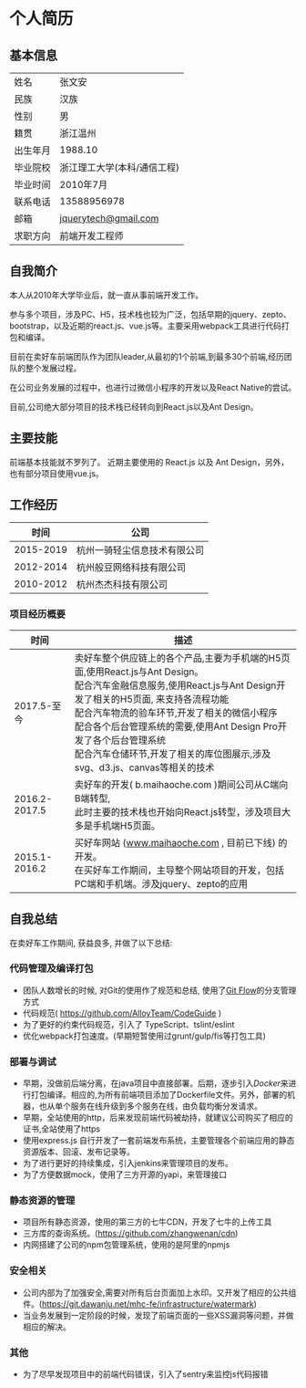 # 个人简历

##  基本信息
| | |
|-|-|
|姓名|张文安|
|民族|汉族|
|性别|男|
|籍贯|浙江温州|
|出生年月 | 1988.10|
|毕业院校 | 浙江理工大学(本科/通信工程)|
|毕业时间 | 2010年7月|
|联系电话 | 13588956978|
|邮箱 | jquerytech@gmail.com|
|求职方向 | 前端开发工程师|

## 自我简介
本人从2010年大学毕业后，就一直从事前端开发工作。

参与多个项目，涉及PC、H5，技术栈也较为广泛，包括早期的jquery、zepto、bootstrap，以及近期的react.js、vue.js等。主要采用webpack工具进行代码打包和编译。

目前在卖好车前端团队作为团队leader,从最初的1个前端,到最多30个前端,经历团队的整个发展过程。

在公司业务发展的过程中，也进行过微信小程序的开发以及React Native的尝试。

目前,公司绝大部分项目的技术栈已经转向到React.js以及Ant Design。

## 主要技能
前端基本技能就不罗列了。
近期主要使用的 React.js 以及 Ant Design，另外，也有部分项目使用vue.js。

## 工作经历
|时间|公司|
|-|-|
|2015-2019|杭州一骑轻尘信息技术有限公司|
|2012-2014|杭州般豆网络科技有限公司|
|2010-2012|杭州杰杰科技有限公司|

### 项目经历概要
|时间|描述|
|-|-|
|2017.5-至今|卖好车整个供应链上的各个产品,主要为手机端的H5页面,使用React.js与Ant Design。<br/>配合汽车金融信息服务,使用React.js与Ant Design开发了相关的H5页面, 来支持各流程功能<br/>配合汽车物流的验车环节,开发了相关的微信小程序<br/>配合各个后台管理系统的需要,使用Ant Design Pro开发了各个后台管理系统<br/>配合汽车仓储环节,开发了相关的库位图展示,涉及svg、d3.js、canvas等相关的技术|
|2016.2-2017.5 |卖好车的开发( b.maihaoche.com )期间公司从C端向B端转型,<br/>此时主要的技术栈也开始向React.js转型，涉及项目大多是手机端H5页面。|
|2015.1-2016.2 |买好车网站 (www.maihaoche.com , 目前已下线) 的开发。<br/>在买好车工作期间，主导整个网站项目的开发，包括PC端和手机端。涉及jquery、zepto的应用|

## 自我总结
在卖好车工作期间, 获益良多, 并做了以下总结:

### 代码管理及编译打包
*   团队人数增长的时候, 对Git的使用作了规范和总结, 使用了[Git Flow](https://github.com/zhangwenan/front-end-skills/blob/master/git/git-flow.md)的分支管理方式
*   代码规范( https://github.com/AlloyTeam/CodeGuide )
*   为了更好的约束代码规范，引入了 TypeScript、tslint/eslint
*   优化webpack打包速度。(早期短暂使用过grunt/gulp/fis等打包工具)

### 部署与调试
*   早期，没做前后端分离，在java项目中直接部署。后期，逐步引入*Docker*来进行打包编译。相应的,为所有前端项目添加了Dockerfile文件。另外，部署的机器，也从单个服务在线升级到多个服务在线，由负载均衡分发请求。
*   早期，全站使用的http，后来发现前端代码被劫持，就建议公司购买了相应的证书,全站使用了https
*   使用express.js 自行开发了一套前端发布系统，主要管理各个前端应用的静态资源版本、回滚、发布记录等。
*   为了进行更好的持续集成，引入jenkins来管理项目的发布。
*   为了方便数据mock，使用了三方开源的yapi，来管理接口

### 静态资源的管理
*   项目所有静态资源，使用的第三方的七牛CDN，开发了七牛的上传工具
*   三方库的查询系统。(https://github.com/zhangwenan/cdn)
*   内网搭建了公司的npm包管理系统，使用的是阿里的npmjs

### 安全相关
*   公司内部为了加强安全,需要对所有后台页面加上水印。又开发了相应的公共组件。(https://git.dawanju.net/mhc-fe/infrastructure/watermark)
*   当业务发展到一定阶段的时候，发现了前端页面的一些XSS漏洞等问题，并做相应的解决。

### 其他
*   为了尽早发现项目中的前端代码错误，引入了sentry来监控js代码报错
